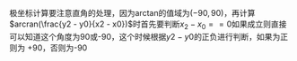 极坐标计算要注意直角的处理，因为arctan的值域为$(-90,90)$，再计算$arcran(\frac{y2 - y0}{x2 - x0})$时首先要判断$x_2 - x_0 == 0$如果成立则直接可以知道这个角度为90或-90，这个时候根据$y2 - y0$的正负进行判断，如果为正则为 +90，否则为-90